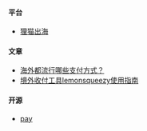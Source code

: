 #### 平台
- [狸猫出海](https://www.limaopay.com/indexCN.html)

#### 文章
- [海外都流行哪些支付方式？](https://juejin.cn/post/7273758446112505910)
- [境外收付工具lemonsqueezy使用指南](https://juejin.cn/post/7218916901593415736)

#### 开源
- [pay](https://github.com/alex3236/pay)

